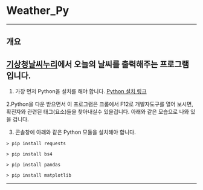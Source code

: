 # Weather_Py
---
개요
---
[기상청날씨누리](https://www.weather.go.kr/weather/observation/currentweather.jsp)에서 오늘의 날씨를 출력해주는 프로그램 입니다.
---
1. 가장 먼저 Python을 설치를 해야 합니다. 
[Python 설치 링크](https://www.python.org/)

2.Python을 다운 받으면서 이 프로그램은 크롬에서 F12로 개발자도구를 열어 보시면, 확진자와 관련된 태그(요소)들을 찾아내실수 있을겁니다.
아래와 같은 모습으로 나와 있을 겁니다.

3. 콘솔창에 아래와 같은 Python 모듈을 설치해야 합니다.
```
> pip install requests

> pip install bs4

> pip install pandas

> pip install matplotlib
```
---
